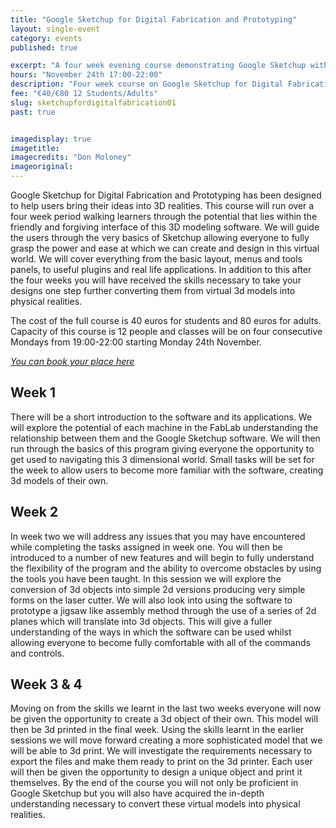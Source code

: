 ```yaml
---
title: "Google Sketchup for Digital Fabrication and Prototyping"
layout: single-event
category: events
published: true

excerpt: "A four week evening course demonstrating Google Sketchup with the view to creating 3D drawings for use in conjunction with digital fabrication."
hours: "November 24th 17:00-22:00"
description: "Four week course on Google Sketchup for Digital Fabrication. 24 Nov to 15 Dec 19:00-22:00"
fee: "€40/€80 12 Students/Adults"
slug: sketchupfordigitalfabrication01
past: true


imagedisplay: true
imagetitle:
imagecredits: "Don Moloney"
imageoriginal:
---
```



Google Sketchup for Digital Fabrication and Prototyping has been designed to help users bring their ideas into 3D realities. This course will run over a four week period walking learners through the potential that lies within the friendly and forgiving interface of this 3D modeling software. We will guide the users through the very basics of Sketchup allowing everyone to fully grasp the power and ease at which we can create and design in this virtual world. We will cover everything from the basic layout, menus and tools panels, to useful plugins and real life applications. In addition to this after the four weeks you will have received the skills necessary to take your designs one step further converting them from virtual 3d models into physical realities.

The cost of the full course is 40 euros for students and 80 euros for adults. Capacity of this course is 12 people and classes will be on four consecutive Mondays from 19:00-22:00 starting Monday 24th November.

*[You can book your place here](https://fablablimerick.ticketleap.com/sketchup)*

## Week 1

There will be a short introduction to the software and its applications. We will explore the potential of each machine in the FabLab understanding the relationship between them and the Google Sketchup software. We will then run through the basics of this program giving everyone the opportunity to get used to navigating this 3 dimensional world. Small tasks will be set for the week to allow users to become more familiar with the software, creating 3d models of their own.

## Week 2
In week two we will address any issues that you may have encountered while completing the tasks assigned in week one. You will then be introduced to a number of new features and will begin to fully understand the flexibility of the program and the ability to overcome obstacles by using the tools you have been taught. In this session we will explore the conversion of 3d objects into simple 2d versions producing very simple forms on the laser cutter. We will also look into using the software to prototype a jigsaw like assembly method through the use of a series of 2d planes which will translate into 3d objects. This will give a fuller understanding of the ways in which the software can be used whilst allowing everyone to become fully comfortable with all of the commands and controls.

## Week 3 & 4

Moving on from the skills we learnt in the last two weeks everyone will now be given the opportunity to create a 3d object of their own. This model will then be 3d printed in the final week. Using the skills learnt in the earlier sessions we will move forward creating a more sophisticated model that we will be able to 3d print. We will investigate the requirements necessary to export the files and make them ready to print on the 3d printer. Each user will then be given the opportunity to design a unique object and print it themselves. By the end of the course you will not only be proficient in Google Sketchup but you will also have acquired the in-depth understanding necessary to convert these virtual models into physical realities.
